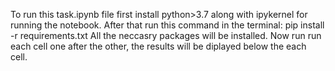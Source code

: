 To run this task.ipynb file first install python>3.7 along with ipykernel for running the notebook. 
After that run this command in the terminal:
pip install -r requirements.txt
All the neccasry packages will be installed.
Now run run each cell one after the other, the results will be diplayed below the each cell.
